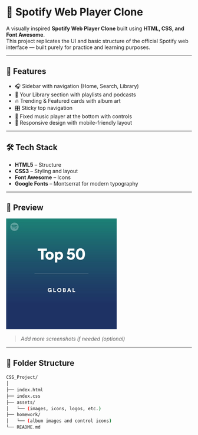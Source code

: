 # 🎵 Spotify Web Player Clone

A visually inspired **Spotify Web Player Clone** built using **HTML, CSS, and Font Awesome**.  
This project replicates the UI and basic structure of the official Spotify web interface — built purely for practice and learning purposes.

---

## 🚀 Features

- 🎧 Sidebar with navigation (Home, Search, Library)
- 📂 Your Library section with playlists and podcasts
- 🔥 Trending & Featured cards with album art
- 🎛️ Sticky top navigation
- 🎼 Fixed music player at the bottom with controls
- 📱 Responsive design with mobile-friendly layout

---

## 🛠️ Tech Stack

- **HTML5** – Structure
- **CSS3** – Styling and layout
- **Font Awesome** – Icons
- **Google Fonts** – Montserrat for modern typography

---

## 📸 Preview

![Project Screenshot](./assets/card1img.jpeg)  
> *Add more screenshots if needed (optional)*

---

## 📁 Folder Structure

```bash
CSS_Project/
│
├── index.html
├── index.css
├── assets/
│   └── (images, icons, logos, etc.)
├── homework/
│   └── (album images and control icons)
└── README.md
